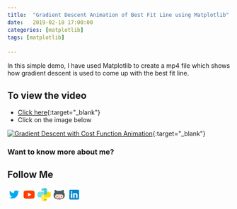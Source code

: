 ```yaml
---
title:  "Gradient Descent Animation of Best Fit Line using Matplotlib"
date:   2019-02-18 17:00:00
categories: [matplotlib]
tags: [matplotlib]

---
```


In this simple demo, I have used Matplotlib to create a mp4 file which shows how gradient descent is used to come up with the best fit line.


## To view the video
* [Click here](https://youtu.be/_JCQAJHMFug){:target="_blank"}
* Click on the image below

[![Gradient Descent with Cost Function Animation](http://img.youtube.com/vi/_JCQAJHMFug/0.jpg)](http://www.youtube.com/watch?v=_JCQAJHMFug){:target="_blank"}

### Want to know more about me?
## Follow Me
<a href="https://twitter.com/_bhaveshbhatt" target="_blank"><img class="ai-subscribed-social-icon" src="/assets/images/tw.png" width="30"></a>
<a href="https://www.youtube.com/bhaveshbhatt8791/" target="_blank"><img class="ai-subscribed-social-icon" src="/assets/images/ytb.png" width="30"></a>
<a href="https://www.youtube.com/PythonTricks/" target="_blank"><img class="ai-subscribed-social-icon" src="/assets/images/python_logo.png" width="30"></a>
<a href="https://github.com/bhattbhavesh91" target="_blank"><img class="ai-subscribed-social-icon" src="/assets/images/gthb.png" width="30"></a>
<a href="https://www.linkedin.com/in/bhattbhavesh91/" target="_blank"><img class="ai-subscribed-social-icon" src="/assets/images/lnkdn.png" width="30"></a>
